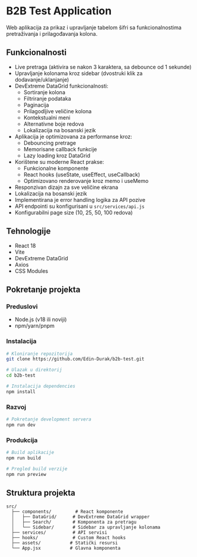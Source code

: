 # B2B Test Application

Web aplikacija za prikaz i upravljanje tabelom šifri sa funkcionalnostima pretraživanja i prilagođavanja kolona.

## Funkcionalnosti

- Live pretraga (aktivira se nakon 3 karaktera, sa debounce od 1 sekunde)
- Upravljanje kolonama kroz sidebar (dvostruki klik za dodavanje/uklanjanje)
- DevExtreme DataGrid funkcionalnosti:
  - Sortiranje kolona
  - Filtriranje podataka
  - Paginacija
  - Prilagodljive veličine kolona
  - Kontekstualni meni
  - Alternativne boje redova
  - Lokalizacija na bosanski jezik
- Aplikacija je optimizovana za performanse kroz:
  - Debouncing pretrage
  - Memorisane callback funkcije
  - Lazy loading kroz DataGrid
- Korištene su moderne React prakse:
  - Funkcionalne komponente
  - React hooks (useState, useEffect, useCallback)
  - Optimizovano renderovanje kroz memo i useMemo
- Responzivan dizajn za sve veličine ekrana
- Lokalizacija na bosanski jezik
- Implementirana je error handling logika za API pozive
- API endpointi su konfigurisani u `src/services/api.js`
- Konfigurabilni page size (10, 25, 50, 100 redova)

## Tehnologije

- React 18
- Vite
- DevExtreme DataGrid
- Axios
- CSS Modules

## Pokretanje projekta

### Preduslovi

- Node.js (v18 ili noviji)
- npm/yarn/pnpm

### Instalacija

```bash
# Kloniranje repozitorija
git clone https://github.com/Edin-Durak/b2b-test.git

# Ulazak u direktorij
cd b2b-test

# Instalacija dependencies
npm install
```

### Razvoj

```bash
# Pokretanje development servera
npm run dev
```

### Produkcija

```bash
# Build aplikacije
npm run build

# Pregled build verzije
npm run preview
```

## Struktura projekta

```
src/
  ├── components/         # React komponente
  │   ├── DataGrid/      # DevExtreme DataGrid wrapper
  │   ├── Search/        # Komponenta za pretragu
  │   └── Sidebar/       # Sidebar za upravljanje kolonama
  ├── services/          # API servisi
  ├── hooks/             # Custom React hooks
  ├── assets/           # Statički resursi
  └── App.jsx           # Glavna komponenta
```
